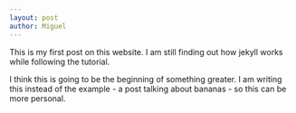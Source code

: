 ```yaml
---
layout: post
author: Miguel
---
```

This is my first post on this website. I am still finding out how jekyll works while following the tutorial.

I think this is going to be the beginning of something greater. I am writing this instead of the example - a post talking about bananas - so this can be more personal. 